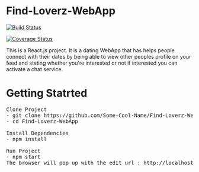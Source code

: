 # Find-Loverz-WebApp
[![Build Status](https://www.travis-ci.com/Some-Cool-Name/Find-Loverz-WebApp.svg?branch=master)](https://www.travis-ci.com/Some-Cool-Name/Find-Loverz-WebApp)

[![Coverage Status](https://coveralls.io/repos/github/Some-Cool-Name/Find-Loverz-WebApp/badge.svg?branch=master)](https://coveralls.io/github/Some-Cool-Name/Find-Loverz-WebApp?branch=master)


This is a React.js project. 
It is a dating WebApp that has helps people connect with their dates by being able to view other peoples profile on your feed and stating whether you're interested or not if interested you can activate a chat service.

# Getting Statrted
<pre>
Clone Project
- git clone https://github.com/Some-Cool-Name/Find-Loverz-WebApp.git
- cd Find-Loverz-WebApp

Install Dependencies
- npm install

Run Project
- npm start
The browser will pop up with the edit url : http://localhost:3000
</pre>
